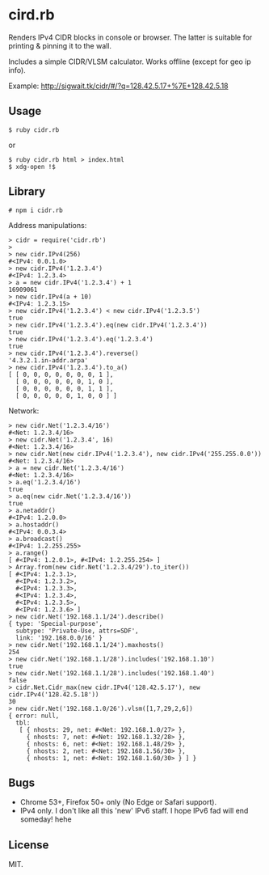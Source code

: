 # cird.rb

Renders IPv4 CIDR blocks in console or browser. The latter is suitable
for printing & pinning it to the wall.

Includes a simple CIDR/VLSM calculator. Works offline (except for geo
ip info).

Example: http://sigwait.tk/cidr/#/?q=128.42.5.17+%7E+128.42.5.18

## Usage

~~~
$ ruby cidr.rb
~~~
or

~~~
$ ruby cidr.rb html > index.html
$ xdg-open !$
~~~

## Library

	# npm i cidr.rb

Address manipulations:

~~~
> cidr = require('cidr.rb')
>
> new cidr.IPv4(256)
#<IPv4: 0.0.1.0>
> new cidr.IPv4('1.2.3.4')
#<IPv4: 1.2.3.4>
> a = new cidr.IPv4('1.2.3.4') + 1
16909061
> new cidr.IPv4(a + 10)
#<IPv4: 1.2.3.15>
> new cidr.IPv4('1.2.3.4') < new cidr.IPv4('1.2.3.5')
true
> new cidr.IPv4('1.2.3.4').eq(new cidr.IPv4('1.2.3.4'))
true
> new cidr.IPv4('1.2.3.4').eq('1.2.3.4')
true
> new cidr.IPv4('1.2.3.4').reverse()
'4.3.2.1.in-addr.arpa'
> new cidr.IPv4('1.2.3.4').to_a()
[ [ 0, 0, 0, 0, 0, 0, 0, 1 ],
  [ 0, 0, 0, 0, 0, 0, 1, 0 ],
  [ 0, 0, 0, 0, 0, 0, 1, 1 ],
  [ 0, 0, 0, 0, 0, 1, 0, 0 ] ]
~~~

Network:

~~~
> new cidr.Net('1.2.3.4/16')
#<Net: 1.2.3.4/16>
> new cidr.Net('1.2.3.4', 16)
#<Net: 1.2.3.4/16>
> new cidr.Net(new cidr.IPv4('1.2.3.4'), new cidr.IPv4('255.255.0.0'))
#<Net: 1.2.3.4/16>
> a = new cidr.Net('1.2.3.4/16')
#<Net: 1.2.3.4/16>
> a.eq('1.2.3.4/16')
true
> a.eq(new cidr.Net('1.2.3.4/16'))
true
> a.netaddr()
#<IPv4: 1.2.0.0>
> a.hostaddr()
#<IPv4: 0.0.3.4>
> a.broadcast()
#<IPv4: 1.2.255.255>
> a.range()
[ #<IPv4: 1.2.0.1>, #<IPv4: 1.2.255.254> ]
> Array.from(new cidr.Net('1.2.3.4/29').to_iter())
[ #<IPv4: 1.2.3.1>,
  #<IPv4: 1.2.3.2>,
  #<IPv4: 1.2.3.3>,
  #<IPv4: 1.2.3.4>,
  #<IPv4: 1.2.3.5>,
  #<IPv4: 1.2.3.6> ]
> new cidr.Net('192.168.1.1/24').describe()
{ type: 'Special-purpose',
  subtype: 'Private-Use, attrs=SDF',
  link: '192.168.0.0/16' }
> new cidr.Net('192.168.1.1/24').maxhosts()
254
> new cidr.Net('192.168.1.1/28').includes('192.168.1.10')
true
> new cidr.Net('192.168.1.1/28').includes('192.168.1.40')
false
> cidr.Net.Cidr_max(new cidr.IPv4('128.42.5.17'), new cidr.IPv4('128.42.5.18'))
30
> new cidr.Net('192.168.1.0/26').vlsm([1,7,29,2,6])
{ error: null,
  tbl:
   [ { nhosts: 29, net: #<Net: 192.168.1.0/27> },
     { nhosts: 7, net: #<Net: 192.168.1.32/28> },
     { nhosts: 6, net: #<Net: 192.168.1.48/29> },
     { nhosts: 2, net: #<Net: 192.168.1.56/30> },
     { nhosts: 1, net: #<Net: 192.168.1.60/30> } ] }
~~~

## Bugs

* Chrome 53+, Firefox 50+ only (No Edge or Safari support).
* IPv4 only. I don't like all this 'new' IPv6 staff. I hope IPv6 fad
  will end someday! hehe

## License

MIT.
